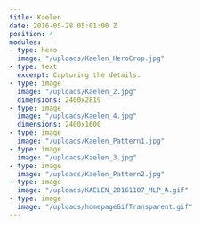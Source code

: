 ```yaml
---
title: Kaelen
date: 2016-05-28 05:01:00 Z
position: 4
modules:
- type: hero
  image: "/uploads/Kaelen_HeroCrop.jpg"
- type: text
  excerpt: Capturing the details.
- type: image
  image: "/uploads/Kaelen_2.jpg"
  dimensions: 2400x2819
- type: image
  image: "/uploads/Kaelen_4.jpg"
  dimensions: 2400x1600
- type: image
  image: "/uploads/Kaelen_Pattern1.jpg"
- type: image
  image: "/uploads/Kaelen_3.jpg"
- type: image
  image: "/uploads/Kaelen_Pattern2.jpg"
- type: image
  image: "/uploads/KAELEN_20161107_MLP_A.gif"
- type: image
  image: "/uploads/homepageGifTransparent.gif"
---
```


